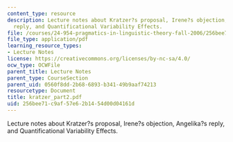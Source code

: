 ```yaml
---
content_type: resource
description: Lecture notes about Kratzer?s proposal, Irene?s objection, Angelika?s
  reply, and Quantificational Variability Effects.
file: /courses/24-954-pragmatics-in-linguistic-theory-fall-2006/256bee71c9af57e62b1454d00d04161d_kratzer_part2.pdf
file_type: application/pdf
learning_resource_types:
- Lecture Notes
license: https://creativecommons.org/licenses/by-nc-sa/4.0/
ocw_type: OCWFile
parent_title: Lecture Notes
parent_type: CourseSection
parent_uid: 0560f8dd-2b68-6893-b341-49b9aaf74213
resourcetype: Document
title: kratzer_part2.pdf
uid: 256bee71-c9af-57e6-2b14-54d00d04161d
---
```

Lecture notes about Kratzer?s proposal, Irene?s objection, Angelika?s reply, and Quantificational Variability Effects.